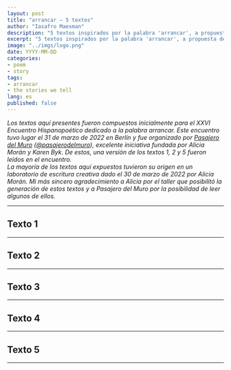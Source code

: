 ```yaml
---
layout: post
title: "arrancar — 5 textos"
author: "Iasafro Maesman"
description: "5 textos inspirados por la palabra 'arrancar', a propuesta de la iniciativa hispanopoética 'Pasajoero del Muro' de Berlín."
excerpt: "5 textos inspirados por la palabra 'arrancar', a propuesta de la iniciativa hispanopoética 'Pasajoero del Muro' de Berlín."
image: "../imgs/logo.png"
date: YYYY-MM-DD
categories:
- poem
- story
tags:
- arrancar
- the stories we tell
lang: es
published: false
---
```


<div class="jumbotron abstract" style="font-style: italic;">
Los textos aquí presentes fueron compuestos inicialmente para el <i>XXVI Encuentro Hispanopoético</i> dedicado a la palabra <i>arrancar</i>. Este encuentro tuvo lugar el 31 de marzo de 2022 en Berlín y fue organizado por <a href="https://www.facebook.com/Pasajero-del-Muro-199636870932011/"><i>Pasajero del Muro</i></a> (<a href="https://www.instagram.com/pasajerodelmuro/">@pasajerodelmuro</a>), excelente iniciativa fundada por Alicia Morán y Karen Byk. De estos, una versión de los textos 1, 2 y 5 fueron leídos en el encuentro.<br/>
La mayoría de los textos aquí expuestos tuvieron su origen en un <i>laboratorio de escritura creativa</i> dado el 30 de marzo de 2022 por Alicia Morán. Mi más sincero agradecimiento a Alicia por el taller que posibilitó la generación de estos textos y a <i>Pasajero del Muro</i> por la posibilidad de leer algunos de ellos. 
</div>

***

## Texto 1

***

## Texto 2

***

## Texto 3

***

## Texto 4

***

## Texto 5

***
